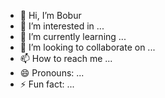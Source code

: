 - 👋 Hi, I’m Bobur
- 👀 I’m interested in ...
- 🌱 I’m currently learning ...
- 💞️ I’m looking to collaborate on ...
- 📫 How to reach me ...
- 😄 Pronouns: ...
- ⚡ Fun fact: ...

<!---
BoburSodiqov/BoburSodiqov is a ✨ special ✨ repository because its `README.md` (this file) appears on your GitHub profile.
You can click the Preview link to take a look at your changes.
--->
